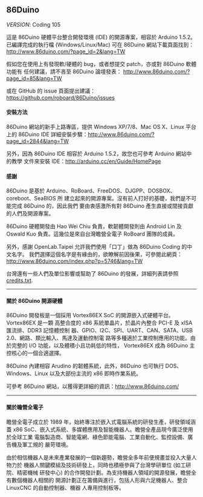 ﻿86Duino
---------

_VERSION_: Coding 105

這是 86Duino 硬體平台整合開發環境 (IDE) 的開源專案，相容於 Arduino 1.5.2。
已編譯完成的執行檔 (Windows/Linux/Mac) 可在 86Duino 網站下載頁面找到：
http://www.86duino.com/?page_id=2&lang=TW

假如您在使用上有發現軟/硬體的 bug，或者想提交 patch，亦或對 86Duino 軟體功能有
任何建議，請不吝至 86Duino 論壇發表：
http://www.86duino.com/?page_id=85&lang=TW

或在 GitHub 的 issue 頁面提出建議：https://github.com/roboard/86Duino/issues


#### 安裝方法 ####

86Duino 網站的新手上路專區，提供 Windows XP/7/8、Mac OS X、Linux 平台上的 
86Duino IDE 詳細安裝步驟：http://www.86duino.com/?page_id=2844&lang=TW

另外，因為 86Duino IDE 相容於 Arduino 1.5.2，故您也可參考 Arduino 網站中的教學
文件來安裝 IDE：http://arduino.cc/en/Guide/HomePage


#### 感謝 ####

86Duino 是基於 Arduino、RoBoard、FreeDOS、DJGPP、DOSBOX、coreboot、SeaBIOS 所
建立起來的開源專案。沒有前人打好的基礎，我們是不可能完成 86Duino 的，因此我們
要由衷感激所有對 86Duino 產生直接或間接貢獻的人們及開源專案。

86Duino 硬體開發由 Hao Wei Chiu 負責，軟韌體開發則由 Android Lin 及 Oswald Kuo 
負責。這幾位是來自台灣瞻營全電子 RoBoard 團隊的成員。

另外，感謝 OpenLab.Taipei 允許我們使用「口丁」做為 86Duino Coding 的中文名字。
我們選擇這個名字是有緣由的，欲瞭解前因後果，可參閱此網頁：
http://www.86duino.com/index.php?p=5746&lang=TW

台灣還有一些人們及單位影響或幫助了 86Duino 的發展，詳細列表請參照 
[credits.txt](https://github.com/roboard/86Duino/blob/master/credits.txt).


---------------------------------------

#### 關於 86Duino 開源硬體 ####

86Duino 開發板是一個採用 Vortex86EX SoC 的開源嵌入式硬體平台。Vortex86EX 是一顆
高整合度的 x86 系統單晶片，於晶片內整合 PCI-E 及 xISA 匯流排、DDR3 記憶體控制
器、GPIO、I2C、SPI、UART、CAN、SATA、USB 2.0、網路、類比輸入、馬達及運動控制電
路等多種適於工業控制應用的功能。由於完整的 I/O 功能，以及體積小且功耗低的特性，
Vortex86EX 成為 86Duino 主控核心的一個合適選擇。

86Duino 內建相容 Arudino 的韌體系統，此外，86Duino 也可執行 DOS、Windows、Linux 
以及大部份主流的 x86 即時作業系統。

可參考 86Duino 網站，以獲得更詳細的資訊：http://www.86duino.com/


---------------------------------------

#### 關於瞻營全電子 ####

瞻營全電子成立於 1989 年，始終專注於嵌入式電腦系統的研發生產，研發領域涵蓋 x86 
SoC、嵌入式系統、多媒體應用及智能機器人。瞻營全產品現今廣泛使用於全球工業
電腦製造商、智能電網、綠色節能電腦、工業自動化、監控設備、廣告機及軍工規的
嚴苛環境。

由於相信機器人是未來產業發展的一個新趨勢，瞻營全多年前便規畫並投入大量人物力於
機器人關鍵模組及技術研發上，同時也積極參與了台灣學研單位 (如工研院、精密機械
研發中心) 的合作開發計劃。為支持機器人領域的開源發展，瞻營全有數個機器人相關的
開源計劃正在籌備與進行，包括人形與六足機器人、整合 LinuxCNC 的自動控制器、機器
人專用控制板等。
